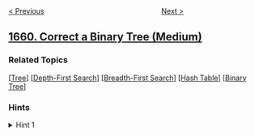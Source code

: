 <!--|This file generated by command(leetcode description); DO NOT EDIT.    |-->
<!--+----------------------------------------------------------------------+-->
<!--|@author    awesee <openset.wang@gmail.com>                           |-->
<!--|@link      https://github.com/awesee                                 |-->
<!--|@home      https://github.com/awesee/leetcode                        |-->
<!--+----------------------------------------------------------------------+-->

[< Previous](../maximize-grid-happiness "Maximize Grid Happiness")
　　　　　　　　　　　　　　　　
[Next >](../average-time-of-process-per-machine "Average Time of Process per Machine")

## [1660. Correct a Binary Tree (Medium)](https://leetcode.com/problems/correct-a-binary-tree "纠正二叉树")



### Related Topics
  [[Tree](../../tag/tree/README.md)]
  [[Depth-First Search](../../tag/depth-first-search/README.md)]
  [[Breadth-First Search](../../tag/breadth-first-search/README.md)]
  [[Hash Table](../../tag/hash-table/README.md)]
  [[Binary Tree](../../tag/binary-tree/README.md)]

### Hints
<details>
<summary>Hint 1</summary>
If you traverse the tree from right to left, the invalid node will point to a node that has already been visited.
</details>
